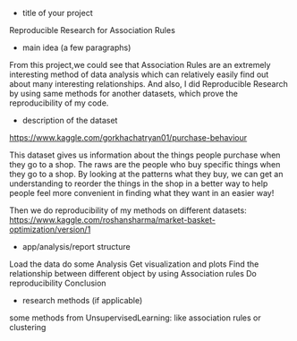 - title of your project

Reproducible Research for Association Rules


- main idea (a few paragraphs)

From this project,we could see that Association Rules are an extremely interesting method of data analysis which can relatively easily find out about many interesting relationships. And also, I did Reproducible Research by using same methods for another datasets, which prove the reproducibility of my code.

- description of the dataset

https://www.kaggle.com/gorkhachatryan01/purchase-behaviour

This dataset gives us information about the things people purchase when they go to a shop. The raws are the people who buy specific things when they go to a shop. 
By looking at the patterns what they buy, 
we can get an understanding to reorder the things in the shop in a better way to help people feel more convenient in finding what they want in an easier way!

Then we do reproducibility of my methods on different datasets: https://www.kaggle.com/roshansharma/market-basket-optimization/version/1

- app/analysis/report structure

Load the data
do some Analysis
Get visualization and plots
Find the relationship between different object by using Association rules
Do reproducibility
Conclusion

- research methods (if applicable)

some methods from UnsupervisedLearning:  like association rules or clustering
